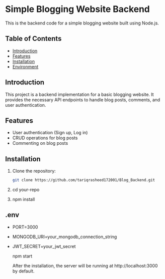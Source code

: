 # Simple Blogging Website Backend

This is the backend code for a simple blogging website built using Node.js.

## Table of Contents

- [Introduction](#introduction)
- [Features](#features)
- [Installation](#installation)
- [Environment](#.env)

## Introduction

This project is a backend implementation for a basic blogging website. It provides the necessary API endpoints to handle blog posts, comments, and user authentication.

## Features

- User authentication (Sign up, Log in)
- CRUD operations for blog posts
- Commenting on blog posts

## Installation

1. Clone the repository:

   ```bash
   git clone https://github.com/tariqrasheed172001/Blog_Backend.git
   
2. cd your-repo
3. npm install

## .env
- PORT=3000
- MONGODB_URI=your_mongodb_connection_string
- JWT_SECRET=your_jwt_secret

   npm start

   After the installation, the server will be running at http://localhost:3000 by default.
